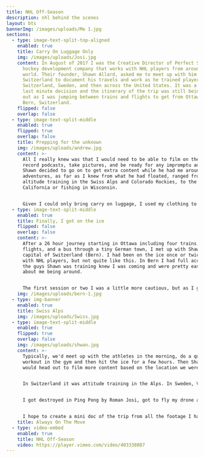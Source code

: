 ```yaml
---
title: NHL Off-Season
description: nhl behind the scenes
layout: bts
bannerImg: /images/uploads/Me 1.jpg
sections:
  - type: image-text-split-top-aligned
    enabled: true
    title: Carry On Luggage Only
    img: /images/uploads/Josi.jpg
    content: In August of 2017 I was the Creative Director of Perfect Skating, a
      hockey development company that works with NHL players from around the
      world. Their founder, Shawn Allard, asked me to meet up with him in
      Switzerland to document his travels and work as he trained players in
      Switzerland, Sweden, and then across the United States. It was a bit of a
      last minute decision and the itinerary of the trip was still being worked
      out as I was jumping between trains and flights to get from Ottawa, ON to
      Bern, Switzerland.
    flipped: false
    overlap: false
  - type: image-text-split-middle
    enabled: true
    flipped: true
    overlap: false
    title: Prepping for the unknown
    img: /images/uploads/andrew.jpg
    content: >-
      All I really knew was that I would need to be able to film on the ice,
      record podcasts, take pictures, and be ready for any impromptu adventures
      Shawn decided to go on to get extra content while he had me around. Those
      adventures, as far as I knew from what he had floated, ranged from
      altitude training in the Swiss Alps and Colorado Rockies, to the desert of
      California or fishing in Wisconsin.


      Given I could only bring carry on luggage, I used my clothing to wrap cameras, drone, audio gear, and fit it all in a single backpack. I put my skates, extra clothing, footwear, and computer in a small suitcase. By the end of the trip I had mastered packing it all up given that at almost every airport security line I had to pull it all out to have it inspected. Apparently you can actually bring sharp skates in your carry on, who knew?
  - type: image-text-split-middle
    enabled: true
    title: Finally, I got on the ice
    flipped: false
    overlap: false
    content: >-
      After a 26 hour journey starting in Ottawa including four trains, two
      flights, and a bus through a tiny German town, I met up with Shawn in the
      capital of Switzerland (Bern). I had been on the ice once or twice before
      with NHL players, but not quite like this. In Bern I had full access. All
      the guys Shawn was training knew I was coming and were pretty easy going
      about me being around.


      The first session or two I was a little more cautious, but as I got to know the athletes in a given city, I was able to get a bit more creative. I have always been a pretty good skater myself, so the challenge of trying to keep up and get interesting shots while skating at full speed was a lot of fun for me. I even got to pick up a stick and play around every now and then which was pretty surreal.
    img: /images/uploads/bern-1.jpg
  - type: img-banner
    enabled: true
    title: Swiss Alps
    img: /images/uploads/Swiss.jpg
  - type: image-text-split-middle
    enabled: true
    flipped: true
    overlap: false
    img: /images/uploads/shwan.jpg
    content: >-
      Typically, we'd meet up with the athletes in the morning, do a quick
      workout in the gym and then hit the ice for a few hours. Then Shawn and I
      would head out to film more content based on the location we were in. 


      In Switzerland it was attitude training in the Alps. In Sweden, Viktor Arvidsson took us to his parents cottage home for a traditional Swedish meat and potatoes meal. In Los Angelas, we met up with Kevin Miller and did a quick podcast at a cryotherapy studio. Colorado was stair training at the Red Rock Amphitheater and in Wisconsin Craig Smith took us out fishing to record a podcast on his boat. 


      I got destroyed in Ping Pong by Roman Josi, got to fly my drone at the Top of Europe where they shot a James Bond movie, and ate a six course meal in a remote Swiss mountain village that was based entirely on the mushrooms they foraged for that morning. I never had a chance to adjust to a given time zone and probably never got more than 4 hours of sleep, but it was worth it. 


      I hope to create a mini doc of the trip from all the footage I have soon, but in the meantime you can checkout this quick video that focuses on a lot of the work Shawn was doing.
    title: Always On The Move
  - type: video-embed
    enabled: true
    title: NHL Off-Season
    video: https://player.vimeo.com/video/403338087
---
```

